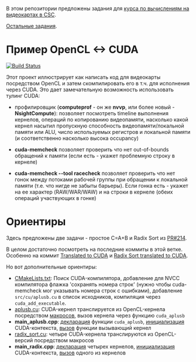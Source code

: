 В этом репозитории предложены задания для [курса по вычислениям на видеокартах в CSC](https://compscicenter.ru/courses/video_cards_computation/2020-autumn/).

[Остальные задания](https://github.com/GPGPUCourse/GPGPUTasks2020/).

# Пример OpenCL <-> CUDA

[![Build Status](https://travis-ci.com/GPGPUCourse/GPGPUTasks2020.svg?branch=cuda)](https://travis-ci.com/GPGPUCourse/GPGPUTasks2020)

Этот проект иллюстрирует как написать код для видеокарты посредством OpenCL и затем скомпилировать его в т.ч. для исполнения через CUDA. Это дает замечательную возможность использовать тулинг CUDA:

 - профилировщик (**computeprof** - он же **nvvp**, или более новый - **NsightCompute**): позволяет посмотреть timeline выполнения кернелов, операций по копированию видеопамяти, насколько какой кернел насытил пропускную способность видеопамяти/локальной памяти или ALU, число используемых регистров и локальной памяти (и соответственно насколько высока occupancy)

 - **cuda-memcheck** позволяет проверить что нет out-of-bounds обращений к памяти (если есть - укажет проблемную строку в кернеле)
 
 - **cuda-memcheck --tool racecheck** позволяет проверить что нет гонок между потоками рабочей группы при обращении к локальной памяти (т.е. что нигде не забыты барьеры). Если гонка есть - укажет на ее характер (RAW/WAR/WAW) и на строки в кернеле (обеих операций участвующих в гонке)

# Ориентиры

Здесь предложены две задачи - простое C=A+B и Radix Sort из [PR#214](https://github.com/GPGPUCourse/GPGPUTasks2020/pull/214).

В целом достаточно посмотреть на последние коммиты в этой ветке. Особенно на коммит [Translated to CUDA](https://github.com/GPGPUCourse/GPGPUTasks2020/commit/828416ce0b6504cb687a973c0882ce85cb40d396) и [Radix Sort translated to CUDA](https://github.com/GPGPUCourse/GPGPUTasks2020/commit/4a287320806109ba9fb49f73065b2801765a7890).

Но вот дополнительные ориентиры:

 - [CMakeLists.txt](https://github.com/GPGPUCourse/GPGPUTasks2020/blob/cuda/CMakeLists.txt#L28-L32): Поиск CUDA-компилятора, добавление для NVCC компилятора флажка 'сохранять номера строк' (нужно чтобы cuda-memcheck мог указывать номера строк с ошибками), добавление ```src/cu/aplusb.cu``` в список исходников, компиляция через ```cuda_add_executable```.
 - [aplusb.cu](https://github.com/GPGPUCourse/GPGPUTasks2020/blob/cuda/src/cu/aplusb.cu): CUDA-кернел транслируется из OpenCL-кернела посредством [макросов](https://github.com/GPGPUCourse/GPGPUTasks2020/blob/cuda/libs/gpu/libgpu/cuda/cu/opencl_translator.cu), вызов кернела через функцию ```cuda_aplusb```
 - **main_aplusb.cpp**: [декларация](https://github.com/GPGPUCourse/GPGPUTasks2020/blob/97d32d6405eb9540cd77d760c9e17ed6420fcbaa/src/main_aplusb.cpp#L28-L30) функции ```cuda_aplusb```, [инициализация](https://github.com/GPGPUCourse/GPGPUTasks2020/blob/97d32d6405eb9540cd77d760c9e17ed6420fcbaa/src/main_aplusb.cpp#L59) CUDA-контекста, [вызов](https://github.com/GPGPUCourse/GPGPUTasks2020/blob/97d32d6405eb9540cd77d760c9e17ed6420fcbaa/src/main_aplusb.cpp#L111) функции вызывающий кернел
 - [radix_sort.cu](https://github.com/GPGPUCourse/GPGPUTasks2020/blob/cuda/src/cu/radix_sort.cu): четыре CUDA-кернела транслируются из OpenCL-версий посредством макросов
 - **main_radix.cpp**: [декларация](https://github.com/GPGPUCourse/GPGPUTasks2020/blob/4a287320806109ba9fb49f73065b2801765a7890/src/main_radix.cpp#L26-L46) четырех кернелов, [инициализация](https://github.com/GPGPUCourse/GPGPUTasks2020/blob/4a287320806109ba9fb49f73065b2801765a7890/src/main_radix.cpp#L58) CUDA-контекста, [вызов](https://github.com/GPGPUCourse/GPGPUTasks2020/blob/cuda/src/main_radix.cpp#L128) одного из кернелов
